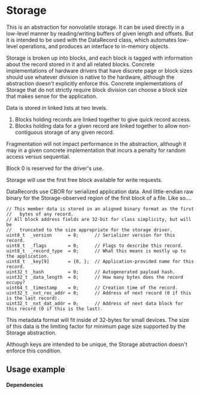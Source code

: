 # Storage

This is an abstraction for nonvolatile storage. It can be used directly in a low-level manner by reading/writing buffers of given length and offsets. But it is intended to be used with the DataRecord class, which automates low-level operations, and produces an interface to in-memory objects.

Storage is broken up into blocks, and each block is tagged with information about the record stored in it and all related blocks. Concrete implementations of hardware drivers that have discrete page or block sizes should use whatever division is native to the hardware, although the abstraction doesn't explicitly enforce this. Concrete implementations of Storage that do not strictly require block division can choose a block size that makes sense for the application.

Data is stored in linked lists at two levels.
  1) Blocks holding records are linked together to give quick record access.
  2) Blocks holding data for a given record are linked together to allow non-contiguous storage of any given record.

Fragmentation will not impact performance in the abstraction, although it may in a given concrete implementation that incurs a penalty for random access versus sequential.

Block 0 is reserved for the driver's use.

Storage will use the first free block available for write requests.

DataRecords use CBOR for serialized application data. And little-endian raw binary for the Storage-observed region of the first block of a file. Like so....

    // This member data is stored in an aligned binary format as the first
    //   bytes of any record.
    // All block address fields are 32-bit for class simplicity, but will be
    //   truncated to the size appropriate for the storage driver.
    uint8_t  _version      = 0;      // Serializer version for this record.
    uint8_t  _flags        = 0;      // Flags to describe this record.
    uint8_t  _record_type  = 0;      // What this means is mostly up to the application.
    uint8_t  _key[9]       = {0, };  // Application-provided name for this record.
    uint32_t _hash         = 0;      // Autogenerated payload hash.
    uint32_t _data_length  = 0;      // How many bytes does the record occupy?
    uint64_t _timestamp    = 0;      // Creation time of the record.
    uint32_t _nxt_rec_addr = 0;      // Address of next record (0 if this is the last record).
    uint32_t _nxt_dat_addr = 0;      // Address of next data block for this record (0 if this is the last).

This metadata format will fit inside of 32-bytes for small devices. The size of this data is the limiting factor for minimum page size supported by the Storage abstraction.

Although keys are intended to be unique, the Storage abstraction doesn't enforce this condition.



## Usage example


#### Dependencies
